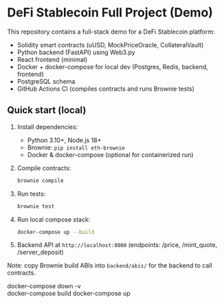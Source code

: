 # DeFi Stablecoin Full Project (Demo)

This repository contains a full-stack demo for a DeFi Stablecoin platform:
- Solidity smart contracts (uUSD, MockPriceOracle, CollateralVault)
- Python backend (FastAPI) using Web3.py
- React frontend (minimal)
- Docker + docker-compose for local dev (Postgres, Redis, backend, frontend)
- PostgreSQL schema
- GitHub Actions CI (compiles contracts and runs Brownie tests)

## Quick start (local)

1. Install dependencies:
   - Python 3.10+, Node.js 18+
   - Brownie: `pip install eth-brownie`
   - Docker & docker-compose (optional for containerized run)

2. Compile contracts:
   ```bash
   brownie compile
   ```

3. Run tests:
   ```bash
   brownie test
   ```

4. Run local compose stack:
   ```bash
   docker-compose up --build
   ```

5. Backend API at `http://localhost:8000` (endpoints: /price, /mint_quote, /server_deposit)

Note: copy Brownie build ABIs into `backend/abis/` for the backend to call contracts.

docker-compose down -v  
docker-compose build 
docker-compose up


